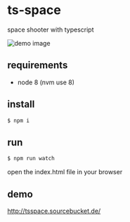# ts-space
space shooter with typescript

![demo image](https://i.imgur.com/Qhvayhv.png)

## requirements 
- node 8 (nvm use 8)

## install 
```bash
$ npm i
```
## run
```bash
$ npm run watch
```
open the index.html file in your browser

## demo 
http://tsspace.sourcebucket.de/
